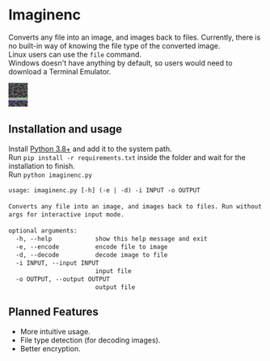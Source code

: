 # Imaginenc

Converts any file into an image, and images back to files.
Currently, there is no built-in way of knowing the file type of the converted image.  
Linux users can use the `file` command.  
Windows doesn't have anything by default, so users would need to download a Terminal Emulator.  

![Source Code Image](images/imaginenc.png "Source Code Image")

## Installation and usage

Install [Python 3.8+](https://www.python.org/) and add it to the system path.  
Run `pip install -r requirements.txt` inside the folder and wait for the installation to finish.  
Run `python imaginenc.py`

```
usage: imaginenc.py [-h] (-e | -d) -i INPUT -o OUTPUT

Converts any file into an image, and images back to files. Run without args for interactive input mode.

optional arguments:
  -h, --help            show this help message and exit
  -e, --encode          encode file to image
  -d, --decode          decode image to file
  -i INPUT, --input INPUT
                        input file
  -o OUTPUT, --output OUTPUT
                        output file
```

## Planned Features

- More intuitive usage.
- File type detection (for decoding images).
- Better encryption.
